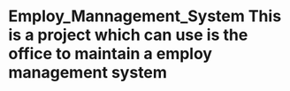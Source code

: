 # Employ_Mannagement_System This is a project which can use is the office to maintain a employ management system 
